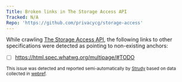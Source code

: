 ```yaml
---
Title: Broken links in The Storage Access API
Tracked: N/A
Repo: 'https://github.com/privacycg/storage-access'
---
```


While crawling [The Storage Access API](https://privacycg.github.io/storage-access/), the following links to other specifications were detected as pointing to non-existing anchors:
* [ ] https://html.spec.whatwg.org/multipage/#TODO

<sub>This issue was detected and reported semi-automatically by [Strudy](https://github.com/w3c/strudy/) based on data collected in [webref](https://github.com/w3c/webref/).</sub>
